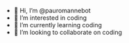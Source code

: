 - 👋 Hi, I’m @pauromannebot
- 👀 I’m interested in coding
- 🌱 I’m currently learning coding
- 💞️ I’m looking to collaborate on coding

<!---
pauromannebot/pauromannebot is a ✨ special ✨ repository because its `README.md` (this file) appears on your GitHub profile.
You can click the Preview link to take a look at your changes.
--->
